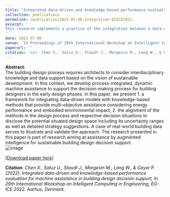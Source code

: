 ```yaml
---
title: "Integrated data-driven and knowledge-based performance evaluation for machine assistance in building design decision support"
collection: publications
permalink: /publication/2022-07-06-Integration-EGICE2022
excerpt: '
This research implements a practice of the integration between a data-driven model and knowledge-based methods within the same context in the early phases of building design. The objective is to enhance decision-making to achieve augmented intelligence, ensuring both energy efficiency and minimal environmental impact in the given scenario.
'
date: 2022-07-06
venue: 'In Proceedings of 29th International Workshop on Intelligent Computing in Engineering, EG-ICE 2022, special issue'
paperurl: ''
citation: '<i>	Chen X., Saluz U., Staudt J., Margesin M., Lang W., & Geyer P. (2022). Integrated data-driven and knowledge-based performance evaluation for machine assistance in building design decision support, In the 29th International Workshop on Intelligent Computing in Engineering, EG-ICE 2022. Aarhus, Denmark.</i>'
---
```


**Abstract**: <br>
The building design process requires architects to consider interdisciplinary knowledge and data support based on the vision of sustainable development. In this context, we develop process-integrated, dynamic machine assistance to support the decision-making process for building designers in the early design phases. In this paper, we present 1. a framework for integrating data-driven models with knowledge-based methods that provide multi-objective assistance considering energy performance and embodied environmental impact; 2. the alignment of the methods in the design process and respective decision situations to disclose the potential situated design space including its uncertainty ranges as well as detailed strategy suggestions. A case of real-world building data serves to illustrate and validate the approach. The research presented in this paper is part of research aiming at assistance by augmented intelligence for sustainable building design decision support.<br>
![image](https://user-images.githubusercontent.com/106488602/217059431-361a74c9-b633-4b05-994d-e5a0b8468b71.png)<Br>

[[Download paper here]](https://ebooks.au.dk/aul/catalog/download/455/312/1850-2?inline=1)

**Citation**:<i>	Chen X., Saluz U., Staudt J., Margesin M., Lang W., & Geyer P. (2022). Integrated data-driven and knowledge-based performance evaluation for machine assistance in building design decision support, In 29th International Workshop on Intelligent Computing in Engineering, EG-ICE 2022. Aarhus, Denmark.</i>
